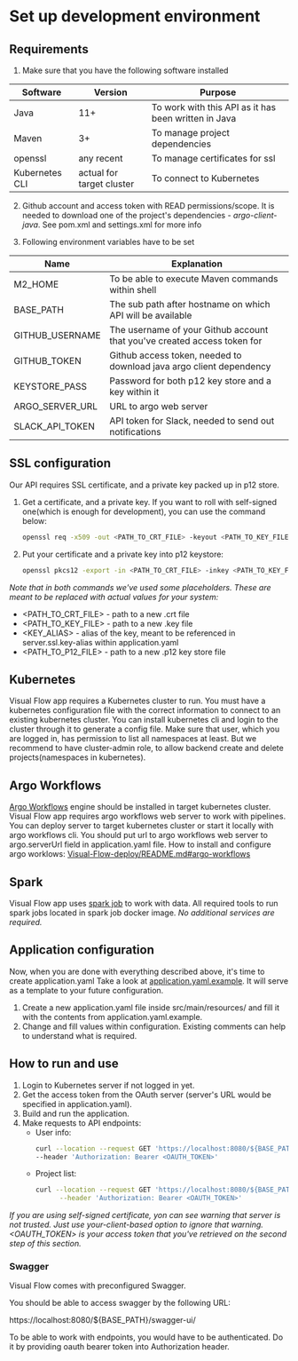 # Set up development environment

## Requirements

1) Make sure that you have the following software installed

| Software       | Version                    | Purpose                                              |
|----------------|----------------------------|------------------------------------------------------|
| Java           | 11+                        | To work with this API as it has been written in Java |
| Maven          | 3+                         | To manage project dependencies                       |
| openssl        | any recent                 | To manage certificates for ssl                       |
| Kubernetes CLI | actual for target cluster  | To connect to Kubernetes                             |

2) Github account and access token with READ permissions/scope. It is needed to download one of the project's dependencies - _argo-client-java_. See pom.xml and settings.xml for more info

3) Following environment variables have to be set

| Name            | Explanation                                                              |
|-----------------|--------------------------------------------------------------------------|
| M2_HOME         | To be able to execute Maven commands within shell                        |
| BASE_PATH       | The sub path after hostname on which API will be available               |
| GITHUB_USERNAME | The username of your Github account that you've created access token for |
| GITHUB_TOKEN    | Github access token, needed to download java argo client dependency      |
| KEYSTORE_PASS   | Password for both p12 key store and a key within it                      |
| ARGO_SERVER_URL | URL to argo web server                                                   |
| SLACK_API_TOKEN | API token for Slack, needed to send out notifications                    |


## SSL configuration

Our API requires SSL certificate, and a private key packed up in p12 store.

1) Get a certificate, and a private key.
   If you want to roll with self-signed one(which is enough for development), you can use the command below:
   ```bash
   openssl req -x509 -out <PATH_TO_CRT_FILE> -keyout <PATH_TO_KEY_FILE> -newkey rsa:2048 -nodes -sha256 -days 365 -subj '/CN=localhost'
   ```

2) Put your certificate and a private key into p12 keystore:
   ```bash
   openssl pkcs12 -export -in <PATH_TO_CRT_FILE> -inkey <PATH_TO_KEY_FILE> -name <KEY_ALIAS> -out <PATH_TO_P12_FILE> -password pass:$KEYSTORE_PASS
   ```

_Note that in both commands we've used some placeholders. These are meant to be replaced with actual values for your system:_

* <PATH_TO_CRT_FILE> - path to a new .crt file
* <PATH_TO_KEY_FILE> - path to a new .key file
* <KEY_ALIAS> - alias of the key, meant to be referenced in server.ssl.key-alias within application.yaml
* <PATH_TO_P12_FILE> - path to a new .p12 key store file


## Kubernetes
Visual Flow app requires a Kubernetes cluster to run. You must have a kubernetes configuration file with the correct information to connect to an existing kubernetes cluster. You can install kubernetes cli and login to the cluster through it to generate a config file.
Make sure that user, which you are logged in, has permission to list all namespaces at least. But we recommend to have cluster-admin role, to allow backend create and delete projects(namespaces in kubernetes).


## Argo Workflows
[Argo Workflows](https://github.com/argoproj/argo-workflows) engine should be installed in target kubernetes cluster. Visual Flow app requires argo workflows web server to work with pipelines. You can deploy server to target kubernetes cluster or start it locally with argo workflows cli. You should put url to argo workflows web server to argo.serverUrl field in application.yaml file.
How to install and configure argo worklows: [Visual-Flow-deploy/README.md#argo-workflows](https://github.com/ibagomel/Visual-Flow-deploy#argo-workflows)


## Spark
Visual Flow app uses [spark job](https://github.com/ibagomel/Visual-Flow-jobs) to work with data. All required tools to run spark jobs located in spark job docker image. _No additional services are required._


## Application configuration
Now, when you are done with everything described above, it's time to create application.yaml
Take a look at [application.yaml.example](./src/main/resources/application.yaml.example). It will serve as a template to your future configuration.

1. Create a new application.yaml file inside src/main/resources/ and fill it with the contents from application.yaml.example.
2. Change and fill values within configuration. Existing comments can help to understand what is required.


## How to run and use

1. Login to Kubernetes server if not logged in yet.
2. Get the access token from the OAuth server (server's URL would be specified in application.yaml).
3. Build and run the application.
4. Make requests to API endpoints:
    - User info:
      ```bash
      curl --location --request GET 'https://localhost:8080/${BASE_PATH}/api/user' \
      --header 'Authorization: Bearer <OAUTH_TOKEN>'
      ```
    - Project list:
      ```bash
      curl --location --request GET 'https://localhost:8080/${BASE_PATH}/api/project' \
            --header 'Authorization: Bearer <OAUTH_TOKEN>'
      ```

*If you are using self-signed certificate, yon can see warning that server is not trusted. Just use your-client-based option to ignore that warning.
<OAUTH_TOKEN> is your access token that you've retrieved on the second step of this section.*


### Swagger
Visual Flow comes with preconfigured Swagger.

You should be able to access swagger by the following URL:

https://localhost:8080/${BASE_PATH}/swagger-ui/

To be able to work with endpoints, you would have to be authenticated. Do it by providing oauth bearer token into Authorization header.
